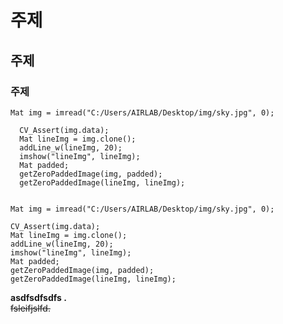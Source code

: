 # 주제
## 주제
### 주제

  	Mat img = imread("C:/Users/AIRLAB/Desktop/img/sky.jpg", 0);
	
	  CV_Assert(img.data);
	  Mat lineImg = img.clone();
	  addLine_w(lineImg, 20);
	  imshow("lineImg", lineImg);
	  Mat padded;
	  getZeroPaddedImage(img, padded);
	  getZeroPaddedImage(lineImg, lineImg);


	Mat img = imread("C:/Users/AIRLAB/Desktop/img/sky.jpg", 0);
	
	CV_Assert(img.data);
	Mat lineImg = img.clone();
	addLine_w(lineImg, 20);
	imshow("lineImg", lineImg);
	Mat padded;
	getZeroPaddedImage(img, padded);
	getZeroPaddedImage(lineImg, lineImg);
**asdfsdfsdfs .**   
~~fsleifjslfd.~~
